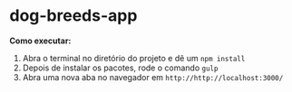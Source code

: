 dog-breeds-app
================

**Como executar:**

 1. Abra o terminal no diretório do projeto e dê um `npm install`
 2. Depois de instalar os pacotes, rode o comando `gulp`
 3. Abra uma nova aba no navegador em `http://http://localhost:3000/`